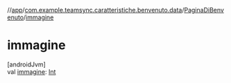 //[app](../../../index.md)/[com.example.teamsync.caratteristiche.benvenuto.data](../index.md)/[PaginaDiBenvenuto](index.md)/[immagine](immagine.md)

# immagine

[androidJvm]\
val [immagine](immagine.md): [Int](https://kotlinlang.org/api/latest/jvm/stdlib/kotlin/-int/index.html)
